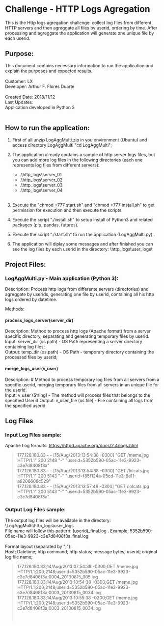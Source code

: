 # Challenge - HTTP Logs Agregation
This is the Http logs agregation challenge: collect log files from different HTTP servers and then agreggate all files by userid, ordering by time. After processing and agreggate the application will generate one unique file by each userid.

## Purpose: 
This document contains necessary information to run the application and explain the purposes and expected results.<br />
<br />
Customer: LX<br />
Developer: Arthur F. Flores Duarte <br />
<br />
Created Date: 2018/11/12 <br />
Last Updates:  <br />
Application developed in Python 3
<br /><br />

## How to run the application:
  1. First of all unzip LogAggMulti.zip in you environment (Ubuntu) and access directory LogAggMulti  "cd LogAggMulti";<br />
  
  2. The application already contains a sample of http server logs files, but you can add more log files in the following directories (each one represents log files from different servers):
      *  .\http_logs\server_01<br />
      *  .\http_logs\server_02<br />
      *  .\http_logs\server_03<br />
      *  .\http_logs\server_04<br /><br />
  
  3. Execute the "chmod +777 start.sh"  and "chmod +777 install.sh" to get permission for execution and then execute the scripts<br />
  
  4. Execute the script "./install.sh" to setup install of Python3 and related packages (pip, pandas, futures).<br />
  
  5. Execute the script "./start.sh" to run the application (LogAggMulti.py) .<br />
 
  6. The application will diplay some messages and after finished you can see the log files by each userid in the directory: \http_logs\user_logs\
    
## Project Files:
  ###  LogAggMulti.py - Main application (Python 3): 
  Description: Process http logs from differente servers (directories) and agreggate by userids, generating one file by userid, containing all his http logs ordered by datetime.
  
  Methods:
  #### process_logs_server(server_dir)
  Description: Method to process http logs (Apache format) from a server specific directory, separating and generating temporary files by userid.<br />
  Input: server_dir (os.path) - OS Path representing a server directory containing log files;<br />
  Output: temp_dir (os.path) - OS Path - temporary directory containing the processed files by userid;<br />
  
  #### merge_logs_user(v_user)
  Description: # Method to process temporary log files from all servers from a specific userid, merging temporary files from all servers in an unique file for the userid. <br />
  Input: v_user (String) - The method will process files that belongs to the specified Userid 
  Output: v_user_file (os.file) - File containing all logs from the specified userid.
  
## Log Files
### Input Log Files sample:
Apache Log formats: https://httpd.apache.org/docs/2.4/logs.html
> 177.126.180.83 - - [15/Aug/2013:13:54:38 -0300] "GET /meme.jpg HTTP/1.1" 200 2148 "-" "userid=5352b590-05ac-11e3-9923-c3e7d8408f3a"<br />
> 177.126.180.83 - - [15/Aug/2013:13:54:38 -0300] "GET /lolcats.jpg HTTP/1.1" 200 5143 "-" "userid=f85f124a-05cd-11e3-8a11-a8206608c529"<br />
> 177.126.180.83 - - [15/Aug/2013:13:57:48 -0300] "GET /lolcats.jpg HTTP/1.1" 200 5143 "-" "userid=5352b590-05ac-11e3-9923-c3e7d8408f3a"<br />

### Output Log Files sample:
The output log files will be available in the directory: \LogAggMulti\http_logs\user_logs <br />
File name will follow this pattern: (userid)_final.log . Example: 5352b590-05ac-11e3-9923-c3e7d8408f3a_final.log <br />
<br />
Format layout (separated by ";"): <br />
Host; Datetime; http command; http status; message bytes; userid; original log file name;
>177.126.180.83;14/Aug/2013:07:54:38 -0300;GET /meme.jpg HTTP/1.1;200;2148;userid=5352b590-05ac-11e3-9923-c3e7d8408f3a;0004_20130815_005.log<br />
>177.126.180.83;14/Aug/2013:10:54:38 -0300;GET /meme.jpg HTTP/1.1;200;2148;userid=5352b590-05ac-11e3-9923-c3e7d8408f3a;0003_20130815_0034.log<br />
>177.126.180.83;14/Aug/2013:10:55:38 -0300;GET /meme.jpg HTTP/1.1;200;2148;userid=5352b590-05ac-11e3-9923-c3e7d8408f3a;0003_20130815_0034.log<br />
<br /><br />
